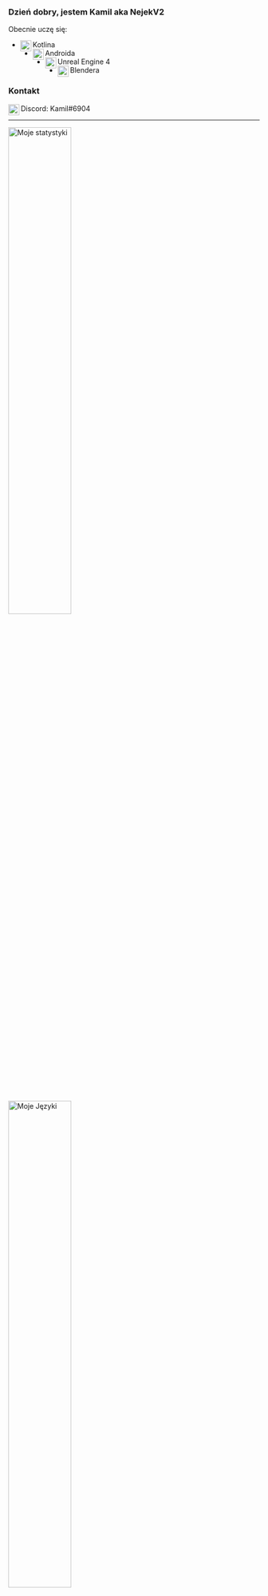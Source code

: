 ### Dzień dobry, jestem Kamil aka NejekV2
Obecnie uczę się:
- <img align="left" width="22px" src="https://raw.githubusercontent.com/simple-icons/simple-icons/develop/icons/kotlin.svg"/> Kotlina
- <img align="left" width="22px" src="https://raw.githubusercontent.com/simple-icons/simple-icons/develop/icons/android.svg"/> Androida
- <img align="left" width="22px" src="https://raw.githubusercontent.com/simple-icons/simple-icons/develop/icons/unrealengine.svg"/> Unreal Engine 4
- <img align="left" width="22px" src="https://raw.githubusercontent.com/simple-icons/simple-icons/develop/icons/blender.svg"/> Blendera

### Kontakt
<img align="left" width="22px" src="https://raw.githubusercontent.com/simple-icons/simple-icons/develop/icons/discord.svg"> Discord: Kamil#6904

---

<div>
<img align="center" alt="Moje statystyki" width=50% src="https://github-readme-stats.vercel.app/api?username=NejekV2&hide=stars,prs,issues&show_icons=true"/>
<img align="center" alt="Moje Języki" width=50% src="https://github-readme-stats.vercel.app/api/top-langs/?username=NejekV2&hide=javascript&layout=compact"/>
</div>

<br />
<br />